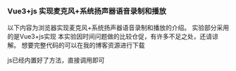 ### Vue3+js 实现麦克风+系统扬声器语音录制和播放

以下内容为浏览器实现麦克风+系统扬声器语音录制和播放的介绍。
实验部分采用的是Vue3+js实现
本实验因时间问题做的比较仓促，有许多不足之处，还请谅解。
想要完整代码的可以在我的博客资源进行下载

js已经内置好了方法，直接调用即可